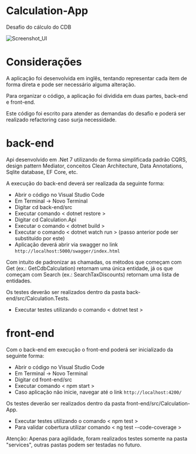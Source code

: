 # Calculation-App
Desafio do cálculo do CDB

![Screenshot_UI](https://user-images.githubusercontent.com/34080267/218915443-bfe89618-ae88-4bce-8958-2bcf269d8eed.png)

# Considerações
A aplicação foi desenvolvida em inglês, tentando representar cada item de forma direta e pode ser necessário alguma alteração.

Para organizar o código, a aplicação foi dividida em duas partes, back-end e front-end.

Este código foi escrito para atender as demandas do desafio e poderá ser realizado refactoring caso surja necessidade. 

# back-end
Api desenvolvido em .Net 7 utilizando de forma simplificada padrão CQRS, design pattern Mediator, conceitos Clean Architecture, Data Annotations, Sqlite database, EF Core, etc.

A execução do back-end deverá ser realizada da seguinte forma:

- Abrir o código no Visual Studio Code
- Em Terminal -> Novo Terminal 
- Digitar cd back-end/src
- Executar comando < dotnet restore >
- Digitar cd Calculation.Api
- Executar o comando < dotnet build >
- Executar o comando < dotnet watch run > (passo anterior pode ser substituído por este)
- Aplicação deverá abrir via swagger no link `http://localhost:5000/swagger/index.html`

Com intuito de padronizar as chamadas, os métodos que começam com Get (ex.: GetCdbCalculation) retornam uma única entidade, já os que começam com Search (ex.: SearchTaxDiscounts) retornam uma lista de entidades.

Os testes deverão ser realizados dentro da pasta back-end/src/Calculation.Tests.
- Executar testes utilizando o comando < dotnet test >

# front-end
Com o back-end em execução o front-end poderá ser inicializado da seguinte forma:

- Abrir o código no Visual Studio Code
- Em Terminal -> Novo Terminal 
- Digitar cd front-end/src
- Executar comando < npm start >
- Caso aplicação não inicie, navegar até o link `http://localhost:4200/`

Os testes deverão ser realizados dentro da pasta front-end/src/Calculation-App.
- Executar testes utilizando o comando < npm test >
- Para validar cobertura utilizar comando < ng test --code-coverage >

Atenção: Apenas para agilidade, foram realizados testes somente na pasta "services", outras pastas podem ser testadas no futuro.